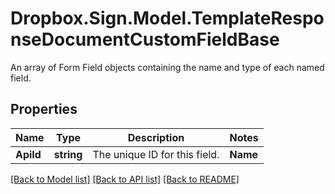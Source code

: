 # Dropbox.Sign.Model.TemplateResponseDocumentCustomFieldBase
An array of Form Field objects containing the name and type of each named field.

## Properties

Name | Type | Description | Notes
------------ | ------------- | ------------- | -------------
**ApiId** | **string** |  The unique ID for this field.  | **Name** | **string** |  The name of the Custom Field.  | **Type** | **string** |    | **X** | **int** |  The horizontal offset in pixels for this form field.  | **Y** | **int** |  The vertical offset in pixels for this form field.  | **Width** | **int** |  The width in pixels of this form field.  | **Height** | **int** |  The height in pixels of this form field.  | **Required** | **bool** |  Boolean showing whether or not this field is required.  | **Signer** | **string** |  The signer of the Custom Field. Can be `null` if field is a merge field (assigned to Sender).  | [optional] **Group** | **string** |  The name of the group this field is in. If this field is not a group, this defaults to `null`.  | [optional] 

[[Back to Model list]](../README.md#documentation-for-models) [[Back to API list]](../README.md#documentation-for-api-endpoints) [[Back to README]](../README.md)

